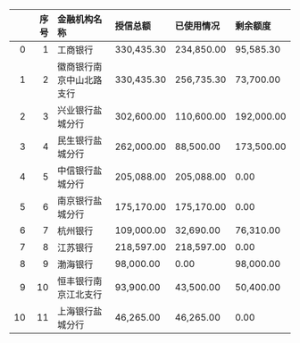 |    |   序号 | 金融机构名称             | 授信总额   | 已使用情况   | 剩余额度   |
|---:|-------:|:-------------------------|:-----------|:-------------|:-----------|
|  0 |      1 | 工商银行                 | 330,435.30 | 234,850.00   | 95,585.30  |
|  1 |      2 | 徽商银行南京中山北路支行 | 330,435.30 | 256,735.30   | 73,700.00  |
|  2 |      3 | 兴业银行盐城分行         | 302,600.00 | 110,600.00   | 192,000.00 |
|  3 |      4 | 民生银行盐城分行         | 262,000.00 | 88,500.00    | 173,500.00 |
|  4 |      5 | 中信银行盐城分行         | 205,088.00 | 205,088.00   | 0.00       |
|  5 |      6 | 南京银行盐城分行         | 175,170.00 | 175,170.00   | 0.00       |
|  6 |      7 | 杭州银行                 | 109,000.00 | 32,690.00    | 76,310.00  |
|  7 |      8 | 江苏银行                 | 218,597.00 | 218,597.00   | 0.00       |
|  8 |      9 | 渤海银行                 | 98,000.00  | 0.00         | 98,000.00  |
|  9 |     10 | 恒丰银行南京江北支行     | 93,900.00  | 43,500.00    | 50,400.00  |
| 10 |     11 | 上海银行盐城分行         | 46,265.00  | 46,265.00    | 0.00       |